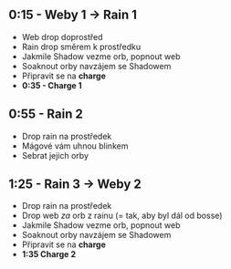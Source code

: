 ## 0:15 - Weby 1 -> Rain 1

- Web drop doprostřed
- Rain drop směrem k prostředku
- Jakmile Shadow vezme orb, popnout web
- Soaknout orby navzájem se Shadowem
- Připravit se na **charge**
- **0:35 - Charge 1**

## 0:55 - Rain 2

- Drop rain na prostředek
- Mágové vám uhnou blinkem
- Sebrat jejich orby

## 1:25 - Rain 3 -> Weby 2

- Drop rain na prostředek
- Drop web _za_ orb z rainu (= tak, aby byl dál od bosse)
- Jakmile Shadow vezme orb, popnout web
- Soaknout orby navzájem se Shadowem
- Připravit se na **charge**
- **1:35 Charge 2**
